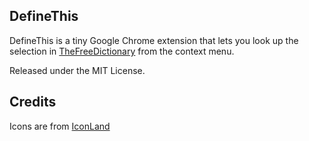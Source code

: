 ## DefineThis
DefineThis is a tiny Google Chrome extension that lets you look up 
the selection in [TheFreeDictionary](http://www.thefreedictionary.com)
from the context menu.

Released under the MIT License.

## Credits
Icons are from [IconLand](http://www.veryicon.com/icons/system/vista-elements/search-magnifier-1.html)

